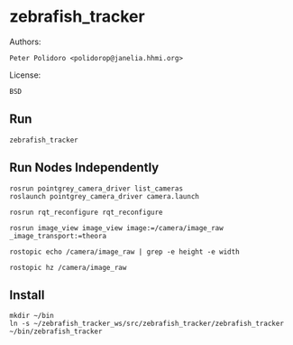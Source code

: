 # zebrafish_tracker

Authors:

    Peter Polidoro <polidorop@janelia.hhmi.org>

License:

    BSD

## Run

```shell
zebrafish_tracker
```

## Run Nodes Independently

```shell
rosrun pointgrey_camera_driver list_cameras
roslaunch pointgrey_camera_driver camera.launch
```

```shell
rosrun rqt_reconfigure rqt_reconfigure
```

```shell
rosrun image_view image_view image:=/camera/image_raw _image_transport:=theora
```

```shell
rostopic echo /camera/image_raw | grep -e height -e width
```

```shell
rostopic hz /camera/image_raw
```

## Install

```shell
mkdir ~/bin
ln -s ~/zebrafish_tracker_ws/src/zebrafish_tracker/zebrafish_tracker ~/bin/zebrafish_tracker
```
